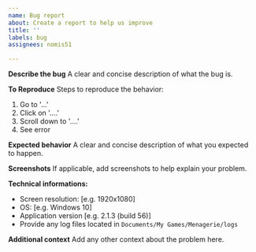 ```yaml
---
name: Bug report
about: Create a report to help us improve
title: ''
labels: bug
assignees: nomis51

---
```


**Describe the bug**
A clear and concise description of what the bug is.

**To Reproduce**
Steps to reproduce the behavior:
1. Go to '...'
2. Click on '....'
3. Scroll down to '....'
4. See error

**Expected behavior**
A clear and concise description of what you expected to happen.

**Screenshots**
If applicable, add screenshots to help explain your problem.

**Technical informations:**
 - Screen resolution: [e.g. 1920x1080]
 - OS: [e.g. Windows 10]
 - Application version [e.g. 2.1.3 (build 56)] 
 - Provide any log files located in `Documents/My Games/Menagerie/logs`

**Additional context**
Add any other context about the problem here.
